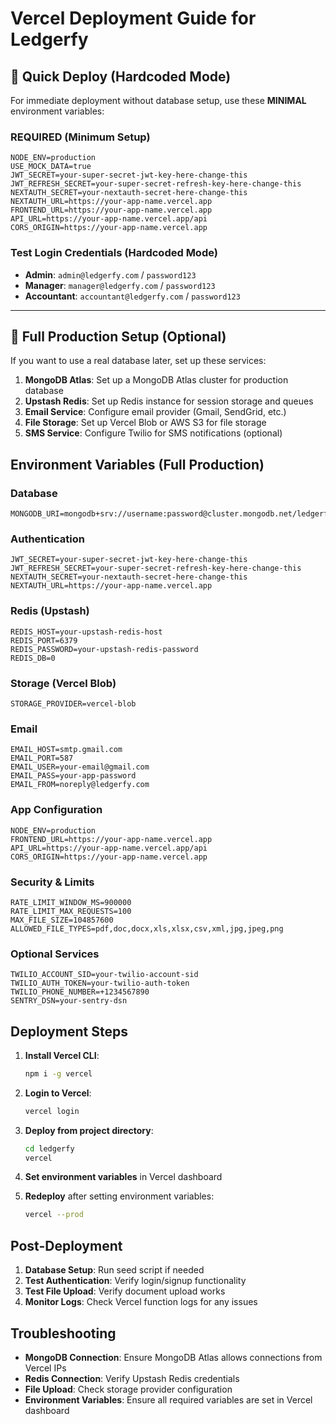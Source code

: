 # Vercel Deployment Guide for Ledgerfy

## 🚀 Quick Deploy (Hardcoded Mode)

For immediate deployment without database setup, use these **MINIMAL** environment variables:

### **REQUIRED (Minimum Setup)**
```
NODE_ENV=production
USE_MOCK_DATA=true
JWT_SECRET=your-super-secret-jwt-key-here-change-this
JWT_REFRESH_SECRET=your-super-secret-refresh-key-here-change-this
NEXTAUTH_SECRET=your-nextauth-secret-here-change-this
NEXTAUTH_URL=https://your-app-name.vercel.app
FRONTEND_URL=https://your-app-name.vercel.app
API_URL=https://your-app-name.vercel.app/api
CORS_ORIGIN=https://your-app-name.vercel.app
```

### **Test Login Credentials (Hardcoded Mode)**
- **Admin**: `admin@ledgerfy.com` / `password123`
- **Manager**: `manager@ledgerfy.com` / `password123`  
- **Accountant**: `accountant@ledgerfy.com` / `password123`

---

## 🔧 Full Production Setup (Optional)

If you want to use a real database later, set up these services:

1. **MongoDB Atlas**: Set up a MongoDB Atlas cluster for production database
2. **Upstash Redis**: Set up Redis instance for session storage and queues
3. **Email Service**: Configure email provider (Gmail, SendGrid, etc.)
4. **File Storage**: Set up Vercel Blob or AWS S3 for file storage
5. **SMS Service**: Configure Twilio for SMS notifications (optional)

## Environment Variables (Full Production)

### Database
```
MONGODB_URI=mongodb+srv://username:password@cluster.mongodb.net/ledgerfy
```

### Authentication
```
JWT_SECRET=your-super-secret-jwt-key-here-change-this
JWT_REFRESH_SECRET=your-super-secret-refresh-key-here-change-this
NEXTAUTH_SECRET=your-nextauth-secret-here-change-this
NEXTAUTH_URL=https://your-app-name.vercel.app
```

### Redis (Upstash)
```
REDIS_HOST=your-upstash-redis-host
REDIS_PORT=6379
REDIS_PASSWORD=your-upstash-redis-password
REDIS_DB=0
```

### Storage (Vercel Blob)
```
STORAGE_PROVIDER=vercel-blob
```

### Email
```
EMAIL_HOST=smtp.gmail.com
EMAIL_PORT=587
EMAIL_USER=your-email@gmail.com
EMAIL_PASS=your-app-password
EMAIL_FROM=noreply@ledgerfy.com
```

### App Configuration
```
NODE_ENV=production
FRONTEND_URL=https://your-app-name.vercel.app
API_URL=https://your-app-name.vercel.app/api
CORS_ORIGIN=https://your-app-name.vercel.app
```

### Security & Limits
```
RATE_LIMIT_WINDOW_MS=900000
RATE_LIMIT_MAX_REQUESTS=100
MAX_FILE_SIZE=104857600
ALLOWED_FILE_TYPES=pdf,doc,docx,xls,xlsx,csv,xml,jpg,jpeg,png
```

### Optional Services
```
TWILIO_ACCOUNT_SID=your-twilio-account-sid
TWILIO_AUTH_TOKEN=your-twilio-auth-token
TWILIO_PHONE_NUMBER=+1234567890
SENTRY_DSN=your-sentry-dsn
```

## Deployment Steps

1. **Install Vercel CLI**:
   ```bash
   npm i -g vercel
   ```

2. **Login to Vercel**:
   ```bash
   vercel login
   ```

3. **Deploy from project directory**:
   ```bash
   cd ledgerfy
   vercel
   ```

4. **Set environment variables** in Vercel dashboard

5. **Redeploy** after setting environment variables:
   ```bash
   vercel --prod
   ```

## Post-Deployment

1. **Database Setup**: Run seed script if needed
2. **Test Authentication**: Verify login/signup functionality
3. **Test File Upload**: Verify document upload works
4. **Monitor Logs**: Check Vercel function logs for any issues

## Troubleshooting

- **MongoDB Connection**: Ensure MongoDB Atlas allows connections from Vercel IPs
- **Redis Connection**: Verify Upstash Redis credentials
- **File Upload**: Check storage provider configuration
- **Environment Variables**: Ensure all required variables are set in Vercel dashboard
